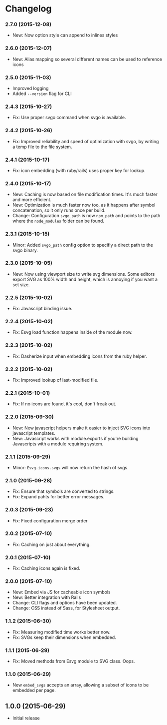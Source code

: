 # Changelog

### 2.7.0 (2015-12-08)
- New: Now option style can append to inlines styles

### 2.6.0 (2015-12-07)
- New: Alias mapping so several different names can be used to reference icons

### 2.5.0 (2015-11-03)
- Improved logging
- Added `--version` flag for CLI

### 2.4.3 (2015-10-27)
- Fix: Use proper svgo command when svgo is available.

### 2.4.2 (2015-10-26)
- Fix: Improved reliability and speed of optimization with svgo, by writing a temp file to the file system.

### 2.4.1 (2015-10-17)
- Fix: icon embedding (with ruby/rails) uses proper key for lookup.

### 2.4.0 (2015-10-17)
- New: Caching is now based on file modification times. It's much faster and more efficient.
- New: Optimization is much faster now too, as it happens after symbol concatenation, so it only runs once per build.
- Change: Configuration `svgo_path` is now `npm_path` and points to the path where the `node_modules` folder can be found.

### 2.3.1 (2015-10-15)
- Minor: Added `svgo_path` config option to specifiy a direct path to the svgo binary.

### 2.3.0 (2015-10-05)
- New: Now using viewport size to write svg dimensions. Some editors export SVG as 100% width and height, which is annoying if you want a set size.

### 2.2.5 (2015-10-02)
- Fix: Javascript binding issue.

### 2.2.4 (2015-10-02)
- Fix: Esvg load function happens inside of the module now.

### 2.2.3 (2015-10-02)
- Fix: Dasherize input when embedding icons from the ruby helper.

### 2.2.2 (2015-10-02)
- Fix: Improved lookup of last-modified file.

### 2.2.1 (2015-10-01)
- Fix: If no icons are found, it's cool, don't freak out.

### 2.2.0 (2015-09-30)
- New: New javascript helpers make it easier to inject SVG icons into javascript templates.
- New: Javascript works with module.exports if you're building Javascripts with a module requiring system.

### 2.1.1 (2015-09-29)
- Minor: `Esvg.icons.svgs` will now return the hash of svgs.

### 2.1.0 (2015-09-28)
- Fix: Ensure that symbols are converted to strings.
- Fix: Expand pahts for better error messages.

### 2.0.3 (2015-09-23)
- Fix: Fixed configuration merge order

### 2.0.2 (2015-07-10)
- Fix: Caching on just about everything.

### 2.0.1 (2015-07-10)
- Fix: Caching icons again is fixed.

### 2.0.0 (2015-07-10)
- New: Embed via JS for cacheable icon symbols
- New: Better integration with Rails
- Change: CLI flags and options have been updated.
- Change: CSS instead of Sass, for Stylesheet output.

### 1.1.2 (2015-06-30)

- Fix: Measuring modified time works better now.
- Fix: SVGs keep their dimensions when embedded.

### 1.1.1 (2015-06-29)

- Fix: Moved methods from Esvg module to SVG class. Oops.

### 1.1.0 (2015-06-29)

- New `embed_svgs` accepts an array, allowing a subset of icons to be embedded per page.

## 1.0.0 (2015-06-29)

- Initial release
